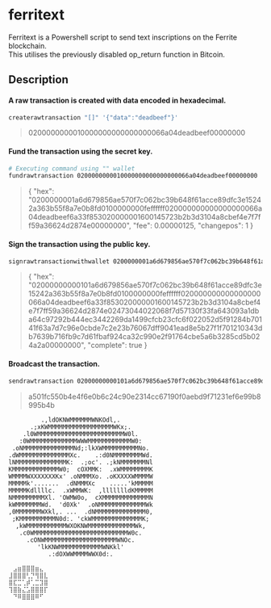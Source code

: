 # ferritext
Ferritext is a Powershell script to send text inscriptions on the Ferrite blockchain.  
This utilises the previously disabled op_return function in Bitcoin.  

## Description
#### A raw transaction is created with data encoded in hexadecimal.  
```bash
createrawtransaction "[]" '{"data":"deadbeef"}'
```
> 0200000000010000000000000000066a04deadbeef00000000  
#### Fund the transaction using the secret key.
```bash
# Executing command using "" wallet
fundrawtransaction 0200000000010000000000000000066a04deadbeef00000000
```
> {
>  "hex": "0200000001a6d679856ae570f7c062bc39b648f61acce89dfc3e15242a363b55f8a7e0b8fd0100000000feffffff020000000000000000066a04deadbeef6a33f853020000001600145723b2b3d3104a8cbef4e7f7ff59a36624d2874e00000000",
>  "fee": 0.00000125,
>  "changepos": 1
>}  
#### Sign the transaction using the public key.
```bash
signrawtransactionwithwallet 0200000001a6d679856ae570f7c062bc39b648f61acce89dfc3e15242a363b55f8a7e0b8fd0100000000feffffff020000000000000000066a04deadbeef6a33f853020000001600145723b2b3d3104a8cbef4e7f7ff59a36624d2874e00000000
```
> {
>  "hex": "02000000000101a6d679856ae570f7c062bc39b648f61acce89dfc3e15242a363b55f8a7e0b8fd0100000000feffffff020000000000000000066a04deadbeef6a33f853020000001600145723b2b3d3104a8cbef4e7f7ff59a36624d2874e02473044022068f7d57130f33fa643093a1dba64c97292b444ec3442269da1499cfcb23cfc6f022052d5f91284b70141f63a7d7c96e0cbde7c2e23b76067dff9041ead8e5b27f1f701210343db7639b716fb9c7d61fbaf924ca32c990e2f91764cbe5a6b3285cd5b024a2a00000000",
>  "complete": true
>}  
#### Broadcast the transaction.
```bash
sendrawtransaction 02000000000101a6d679856ae570f7c062bc39b648f61acce89dfc3e15242a363b55f8a7e0b8fd0100000000feffffff020000000000000000066a04deadbeef6a33f853020000001600145723b2b3d3104a8cbef4e7f7ff59a36624d2874e02473044022068f7d57130f33fa643093a1dba64c97292b444ec3442269da1499cfcb23cfc6f022052d5f91284b70141f63a7d7c96e0cbde7c2e23b76067dff9041ead8e5b27f1f701210343db7639b716fb9c7d61fbaf924ca32c990e2f91764cbe5a6b3285cd5b024a2a00000000
```
> a501fc550b4e4f6e0b6c24c90e2314cc67190f0aebd9f71231ef6e99b8995b4b


```
         .,ldOKNWMMMMMMWNKOdl,.         
      .;xKWMMMMMMMMMMMMMMMMMMWKx;.      
    .l0WMMMMMMMMMMMMMMMMMMMMMMMMW0l.    
   :0WMMMMMMMMMMMMMWWWMMMMMMMMMMMMW0:   
 .oNMMMMMMMMMMMMMMNd;:lkXWMMMMMMMMMMNo. 
.dWMMMMMMMMMMMMMMXc.    .:d0NMMMMMMMMWd.
lNMMMMMMMMMMMMMMK:  .;oc'. .;kNMMMMMMMNl
KMMMMMMMMMMMMMW0;  cOXMMK:  .xWMMMMMMMMK
WMMMMWXXXXXXXKx' .oNMMMXo. .oKXXXXWMMMMW
MMMMMk'.......  .dNMMMXc    .....'kMMMMM
MMMMMKdllllc.  .xWMMWK:  ,llllllldKMMMMM
NMMMMMMMMMXl. 'OWMW0o,  cXMMMMMMMMMMMMMN
kWMMMMMMMWd.  'd0Xk'  .oNMMMMMMMMMMMMMWk
,0MMMMMMMWXkl,. ...  .dNMMMMMMMMMMMMMM0,
 ;KMMMMMMMMMMN0d:. 'ckWMMMMMMMMMMMMMMK; 
  ,kWMMMMMMMMMMMWXOKNWMMMMMMMMMMMMMWk,  
   .c0WMMMMMMMMMMMMMMMMMMMMMMMMMMW0c.   
     .cONWMMMMMMMMMMMMMMMMMMMMWNOc.     
        'lkKNWMMMMMMMMMMMMWNKkl'        
           .:dOXWWMMMMWWX0d:.           
```
```
⠀⣠⣶⣿⣿⣿⣶⣄⠀
⣸⣿⣿⣿⢃⡙⢻⣿⣇
⣿⣏⣉⢁⡾⢁⣉⣹⣿
⢹⣿⣷⣌⣡⣿⣿⣿⡏
⠀⠙⠿⣿⣿⣿⠿⠋⠀
```
